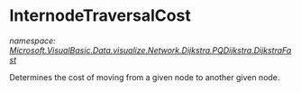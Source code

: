 ﻿# InternodeTraversalCost
_namespace: [Microsoft.VisualBasic.Data.visualize.Network.Dijkstra.PQDijkstra.DijkstraFast](./index.md)_

Determines the cost of moving from a given node to another given node.





